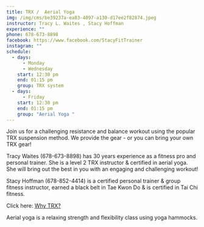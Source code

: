 ```yaml
---
title: TRX /  Aerial Yoga
img: /img/cms/be39237a-ea83-4097-a130-d17ee2f82874.jpeg
instructor: Tracy L. Waites , Stacy Hoffman
experience: ""
phone: 678-673-8898
facebook: https://www.facebook.com/StacyFitTrainer
instagram: ""
schedule:
  - days:
      - Monday
      - Wednesday
    start: 12:30 pm
    end: 01:15 pm
    group: TRX system
  - days:
      - Friday
    start: 12:30 pm
    end: 01:15 pm
    group: "Aerial Yoga "
---
```

Join us for a challenging resistance and balance workout using the popular TRX suspension method. We provide the gear - or you can bring your own TRX gear! 

Tracy Waites (678-673-8898) has 30 years experience as a fitness pro and personal trainer. She is a level 2 TRX instructor & certified in aerial yoga.  She will bring out the best in you with an engaging and challenging workout! 

Stacy Hoffman (678-852-4414) is a certified personal trainer & group fitness instructor, earned a black belt in Tae Kwon Do & is certified in Tai Chi fitness.

Click here:  [Why TRX?](https://www.trxtraining.com/why-trx)

Aerial yoga is a relaxing strength and flexibility class using yoga hammocks.